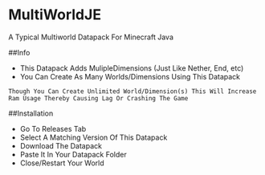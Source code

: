 # MultiWorldJE
A Typical Multiworld Datapack For Minecraft Java

##Info

- This Datapack Adds MulipleDimensions (Just Like Nether, End, etc)
- You Can Create As Many Worlds/Dimensions Using This Datapack

`Though You Can Create Unlimited World/Dimension(s) This Will Increase Ram Usage Thereby Causing Lag Or Crashing The Game`


##Installation 

- Go To Releases Tab
- Select A Matching Version Of This Datapack
- Download The Datapack
- Paste It In Your Datapack Folder
- Close/Restart Your World
